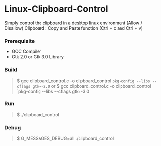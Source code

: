# Linux-Clipboard-Control
Simply control the clipboard in a desktop linux environment (Allow / Disallow)
Clipboard : Copy and Paste function (Ctrl + c and Ctrl + v)

### Prerequisite
- GCC Compiler
- Gtk 2.0 or Gtk 3.0 Library 

### Build
> $ gcc clipboard_control.c -o clipboard_control `pkg-config --libs --cflags gtk+-2.0`
> or
> $ gcc clipboard_control.c -o clipboard_control `pkg-config --libs --cflags gtk+-3.0

### Run
> $ ./clipboard_control

### Debug
> $ G_MESSAGES_DEBUG=all ./clipboard_control
